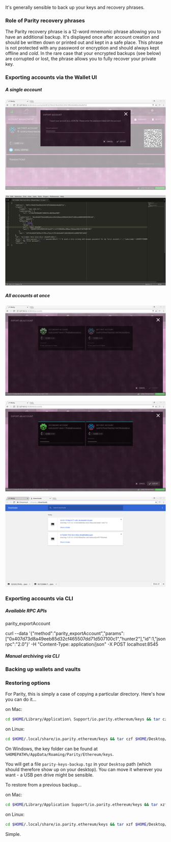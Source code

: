 It's generally sensible to back up your keys and recovery phrases.

### Role of Parity recovery phrases

The Parity recovery phrase is a 12-word mnemonic phrase allowing you to have an additional backup. It's displayed once after account creation and should be written down or printed out and kept in a safe place. This phrase is not protected with any password or encryption and should always kept offline and _cold_. In the rare case that your encrypted backups (see below) are corrupted or lost, the phrase allows you to fully recover your private key.

### Exporting accounts via the Wallet UI

##### A single account

![accounts-export-0](images/accounts-export-0.png)

![accounts-export-1](images/accounts-export-1.png)

##### All accounts at once

![accounts-export-2](images/accounts-export-2.png)

![accounts-export-3](images/accounts-export-3.png)

![accounts-export-4](images/accounts-export-4.png)

### Exporting accounts via CLI

##### Available RPC APIs

parity_exportAccount

curl --data '{"method":"parity_exportAccount","params":["0x407d73d8a49eeb85d32cf465507dd71d507100c1","hunter2"],"id":1,"jsonrpc":"2.0"}' -H "Content-Type: application/json" -X POST localhost:8545

##### Manual archiving via CLI

### Backing up wallets and vaults

### Restoring options






 For Parity, this is simply a case of copying a particular directory. Here's how you can do it...

on Mac:
```bash
cd $HOME/Library/Application\ Support/io.parity.ethereum/keys && tar czf $HOME/Desktop/parity-keys-backup.tgz * && cd - && cd -
```

on Linux:
```bash
cd $HOME/.local/share/io.parity.ethereum/keys && tar czf $HOME/Desktop/parity-keys-backup.tgz * && cd -
```

On Windows, the key folder can be found at `%HOMEPATH%/AppData/Roaming/Parity/Ethereum/keys`.

You will get a file `parity-keys-backup.tgz` in your `Desktop` path (which should therefore show up on your desktop). You can move it wherever you want - a USB pen drive might be sensible.



To restore from a previous backup...

on Mac:
```bash
cd $HOME/Library/Application Support/io.parity.ethereum/keys && tar xzf $HOME/Desktop/parity-keys-backup.tgz * && cd -
```

on Linux:
```bash
cd $HOME/.local/share/io.parity.ethereum/keys && tar xzf $HOME/Desktop/parity-keys-backup.tgz * && cd -
```

Simple.
